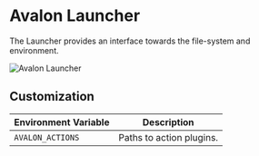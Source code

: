 # Avalon Launcher

The Launcher provides an interface towards the file-system and environment.

![Avalon Launcher](https://user-images.githubusercontent.com/1860085/42269207-d595694e-7f7d-11e8-922d-c0ab7543c148.gif)

## Customization

Environment Variable | Description
--- | ---
```AVALON_ACTIONS``` | Paths to action plugins.
